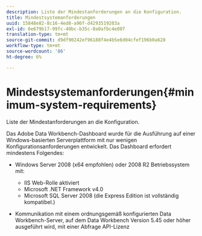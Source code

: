 ```yaml
---
description: Liste der Mindestanforderungen an die Konfiguration.
title: Mindestsystemanforderungen
uuid: 15848e82-8c16-4ed8-a96f-d4293519203a
exl-id: 6e679b17-99fc-40bc-b35c-0a0afbc4e807
translation-type: tm+mt
source-git-commit: d9df90242ef96188f4e4b5e6d04cfef196b0a628
workflow-type: tm+mt
source-wordcount: '86'
ht-degree: 6%

---
```


# Mindestsystemanforderungen{#minimum-system-requirements}

Liste der Mindestanforderungen an die Konfiguration.

Das Adobe Data Workbench-Dashboard wurde für die Ausführung auf einer Windows-basierten Serverplattform mit nur wenigen Konfigurationsanforderungen entwickelt. Das Dashboard erfordert mindestens Folgendes:

* Windows Server 2008 (x64 empfohlen) oder 2008 R2 Betriebssystem mit:

   * IIS Web-Rolle aktiviert
   * Microsoft .NET Framework v4.0
   * Microsoft SQL Server 2008 (die Express Edition ist vollständig kompatibel.)

* Kommunikation mit einem ordnungsgemäß konfigurierten Data Workbench-Server, auf dem Data Workbench Version 5.45 oder höher ausgeführt wird, mit einer Abfrage API-Lizenz
